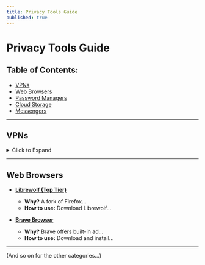 ```yaml
---
title: Privacy Tools Guide
published: true
---
```



# Privacy Tools Guide

## Table of Contents:
- [VPNs](#vpns)
- [Web Browsers](#web-browsers)
- [Password Managers](#password-managers)
- [Cloud Storage](#cloud-storage)
- [Messengers](#messengers)

---

## VPNs
<details>
  <summary>Click to Expand</summary>

- [**Mullvad (Top Tier)**](https://www.mullvad.net/)
  - **Why?** Mullvad places a strong emphasis on privacy and doesn't require any personal info to sign up. They also are transparent about their operations and have undergone third-party audits.
  - **How to use:** Visit Mullvad's website, get an account number, select a payment option, download, and install the app. Connect to a server and you're good to go!

- [**iVPN**](https://www.ivpn.net/)
  - **Why?** iVPN operates with a no-logs policy, offers strong encryption, and is transparent about its practices.
  - **How to use:** Sign up on their website, download the client, install and select a server to connect.

- [**ProtonVPN (Honorable Mention)**](https://protonvpn.com/)
  - **Why?** From the creators of ProtonMail, ProtonVPN is open-source, has a no-logs policy, and operates under Swiss jurisdiction.
  - **How to use:** Register on ProtonVPN's website, download their client, install, and choose a server.

</details>

---

## Web Browsers

- [**Librewolf (Top Tier)**](https://librewolf-community.gitlab.io/)
  - **Why?** A fork of Firefox...
  - **How to use:** Download Librewolf...

- [**Brave Browser**](https://brave.com/)
  - **Why?** Brave offers built-in ad...
  - **How to use:** Download and install...

---

(And so on for the other categories...)


